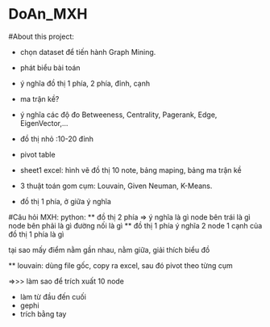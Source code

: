 # DoAn_MXH
#About this project:
- chọn dataset để tiến hành Graph Mining.
- phát biểu bài toán
- ý nghĩa đồ thị 1 phía, 2 phía, đỉnh, cạnh
- ma trận kề?
- ý nghĩa các độ đo Betweeness, Centrality, Pagerank, Edge, EigenVector,...
- đồ thị nhỏ :10-20 đỉnh
- pivot table
- sheet1 excel: hình vẽ đồ thị 10 note, bảng maping, bảng ma trận kề
- 3 thuật toán gom cụm: Louvain, Given Neuman, K-Means.

- đồ thị 1 phía, ở giữa ý nghĩa

#Câu hỏi MXH:
python:
** đồ thị 2 phía => ý nghĩa là gì
node bên trái là gì
node bên phải là gì
đường nối là gì
** đồ thị 1 phía
ý nghĩa 2 node
1 cạnh của đồ thị 1 phía là gì

tại sao mấy điểm nằm gần nhau, nằm giữa, giải thích biểu đồ

** louvain: dùng file gốc, copy ra excel, sau đó pivot theo từng cụm


=>>> làm sao để trích xuất 10 node
+ làm từ đầu đến cuối
+ gephi
+ trích bằng tay






